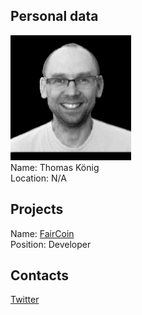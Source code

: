## Personal data
![konig photo](photo/thomas_konig.jpg)  
Name: Thomas König  
Location: N/A
## Projects 
Name: [FairCoin](../projects/faircoin.md)  
Position: Developer
## Contacts
[Twitter](https://twitter.com/thokon00)  
